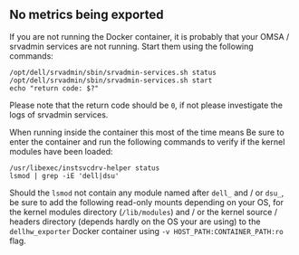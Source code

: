 ## No metrics being exported

If you are not running the Docker container, it is probably that your OMSA / srvadmin services are not running. Start them using the following commands:

```console
/opt/dell/srvadmin/sbin/srvadmin-services.sh status
/opt/dell/srvadmin/sbin/srvadmin-services.sh start
echo "return code: $?"
```
Please note that the return code should be `0`, if not please investigate the logs of srvadmin services.

When running inside the container this most of the time means
Be sure to enter the container and run the following commands to verify if the kernel modules have been loaded:

```console
/usr/libexec/instsvcdrv-helper status
lsmod | grep -iE 'dell|dsu'
```

Should the `lsmod` not contain any module named after `dell_` and / or `dsu_`, be sure to add the following read-only mounts depending on your OS, for the kernel modules directory (`/lib/modules`) and / or the kernel source / headers directory (depends hardly on the OS your are using) to the `dellhw_exporter` Docker container using `-v HOST_PATH:CONTAINER_PATH:ro` flag.
